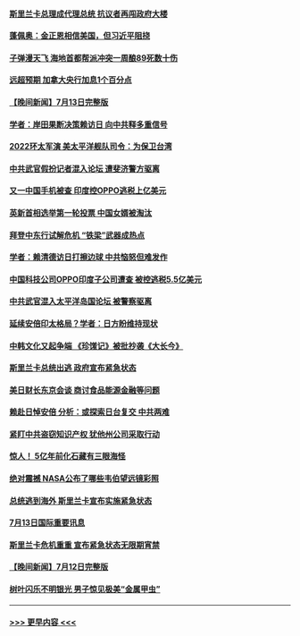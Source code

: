 #### [斯里兰卡总理成代理总统 抗议者再闯政府大楼](../pages/prog202/a103478940.md?t=07141551) 
#### [蓬佩奥：金正恩相信美国，但习近平阻挠](../pages/prog202/a103478928.md?t=07141551) 
#### [子弹漫天飞 海地首都帮派冲突一周酿89死数十伤](../pages/prog202/a103478901.md?t=07141551) 
#### [远超预期 加拿大央行加息1个百分点](../pages/prog202/a103478855.md?t=07141551) 
#### [【晚间新闻】7月13日完整版](../pages/prog202/a103478796.md?t=07141551) 
#### [学者：岸田果断决策赖访日 向中共释多重信号](../pages/prog202/a103478860.md?t=07141551) 
#### [2022环太军演 美太平洋舰队司令：为保卫台湾](../pages/prog202/a103478842.md?t=07141551) 
#### [中共武官假扮记者混入论坛 遭斐济警方驱离](../pages/prog202/a103478844.md?t=07141551) 
#### [又一中国手机被查 印度控OPPO逃税上亿美元](../pages/prog202/a103478735.md?t=07141551) 
#### [英新首相选举第一轮投票 中国女婿被淘汰](../pages/prog202/a103478737.md?t=07141551) 
#### [拜登中东行试解危机 “铁梁”武器成热点](../pages/prog202/a103478743.md?t=07141551) 
#### [学者：赖清德访日打擦边球 中共恼怒但难发作](../pages/prog202/a103478665.md?t=07141551) 
#### [中国科技公司OPPO印度子公司遭查 被控逃税5.5亿美元](../pages/prog202/a103478641.md?t=07141551) 
#### [中共武官混入太平洋岛国论坛 被警察驱离](../pages/prog202/a103478612.md?t=07141551) 
#### [延续安倍印太格局？学者：日方盼维持现状](../pages/prog202/a103478525.md?t=07141551) 
#### [中韩文化又起争端 《珍馐记》被批抄袭《大长今》](../pages/prog202/a103478539.md?t=07141551) 
#### [斯里兰卡总统出逃 政府宣布紧急状态](../pages/prog202/a103478523.md?t=07141551) 
#### [美日财长东京会谈 商讨食品能源金融等问题](../pages/prog202/a103477680.md?t=07141551) 
#### [赖赴日悼安倍 分析：或探索日台复交 中共两难](../pages/prog202/a103478227.md?t=07141551) 
#### [紧盯中共盗窃知识产权 犹他州公司采取行动](../pages/prog202/a103478246.md?t=07141551) 
#### [惊人！ 5亿年前化石藏有三眼海怪](../pages/prog202/a103478260.md?t=07141551) 
#### [绝对震撼 NASA公布了哪些韦伯望远镜彩照](../pages/prog202/a103478268.md?t=07141551) 
#### [总统逃到海外 斯里兰卡宣布实施紧急状态](../pages/prog202/a103478217.md?t=07141551) 
#### [7月13日国际重要讯息](../pages/prog202/a103478215.md?t=07141551) 
#### [斯里兰卡危机重重 宣布紧急状态无限期宵禁](../pages/prog202/a103478170.md?t=07141551) 
#### [【晚间新闻】7月12日完整版](../pages/prog202/a103477970.md?t=07141551) 
#### [树叶闪乐不明银光 男子惊见极美“金属甲虫”](../pages/prog202/a103478139.md?t=07141551) 

----
#### [ >>> 更早内容 <<< ](../indexes/prog202-earlier.md)
